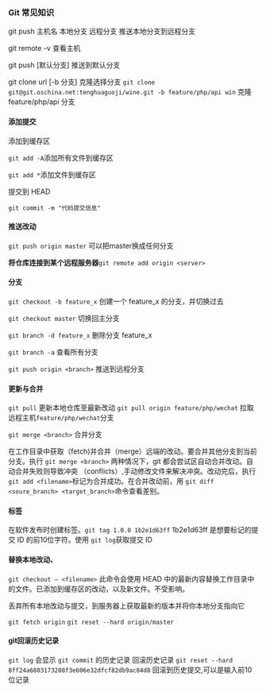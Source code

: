 ### Git 常见知识

git push 主机名 本地分支 远程分支 推送本地分支到远程分支

git remote -v 查看主机

git push [默认分支] 推送到默认分支

git clone url [-b 分支] 克隆选择分支
`git clone git@git.oschina.net:tenghuaguoji/wine.git -b feature/php/api win` 克隆 feature/php/api 分支

#### 添加提交

添加到缓存区

`git add -A`添加所有文件到缓存区

`git add *`添加文件到缓存区

提交到 HEAD

`git commit -m "代码提交信息"`

#### 推送改动

`git push origin master` 可以把master换成任何分支

**将仓库连接到某个远程服务器**`git remote add origin <server>`

#### 分支

`git checkout -b feature_x` 创建一个 feature_x 的分支，并切换过去

`git checkout master` 切换回主分支

`git branch -d feature_x` 删除分支 feature_x

`git branch -a` 查看所有分支

`git push origin <branch>` 推送到远程分支

#### 更新与合并

`git pull` 更新本地仓库至最新改动
`git pull origin feature/php/wechat` 拉取远程主机`feature/php/wechat`分支

`git merge <branch>` 合并分支

在工作目录中获取（fetch)并合并（merge）远端的改动。要合并其他分支到当前分支。执行 `git merge <branch>` 两种情况下，git 都会尝试区自动合并改动。自动合并失败则导致冲突 （conflicts）,手动修改文件来解决冲突。改动完后，执行 `git add <filename>`标记为合并成功。在合并改动前，用 `git diff <soure_branch> <target_branch>`命令查看差别。

#### 标签

在软件发布时创建标签。`git tag 1.0.0 1b2e1d63ff`  1b2e1d63ff 是想要标记的提交 ID 的前10位字符。使用 `git log`获取提交 ID

#### 替换本地改动、

`git checkout — <filename>` 此命令会使用 HEAD 中的最新内容替换工作目录中的文件。已添加到缓存区的改动，以及新文件。不受影响。

丢弃所有本地改动与提交，到服务器上获取最新的版本并将你本地分支指向它

`git fetch origin` `git reset --hard origin/master`
#### git回滚历史记录
`git log` 会显示 `git commit` 的历史记录
回滚历史记录 `git reset --hard 8ff24a6803173208f3e606e32dfcf82db9ac84d8` 回滚到历史提交,可以是输入前10位记录
